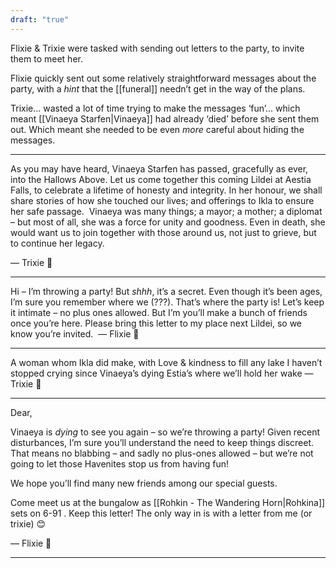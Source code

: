 ```yaml
---
draft: "true"
---
```


  Flixie & Trixie were tasked with sending out letters to the party, to invite them to meet her. 
  
  Flixie quickly sent out some relatively straightforward messages about the party, with a *hint* that the [[funeral]] needn’t get in the way of the plans.

Trixie… wasted a lot of time trying to make the messages ‘fun’… which meant [[Vinaeya Starfen|Vinaeya]] had already ‘died’ before she sent them out. Which meant she needed to be even *more* careful about hiding the messages.

***

As you may have heard, Vinaeya Starfen has passed, gracefully as ever, into the Hallows Above.
Let us come together this coming Lildei at Aestia Falls, to celebrate a lifetime of honesty and integrity.
In her honour, we shall share stories of how she touched our lives; and offerings to Ikla to ensure her safe passage. 
Vinaeya was many things; a mayor; a mother; a diplomat – but most of all, she was a force for unity and goodness.
Even in death, she would want us to join together with those around us, not just to grieve, but to continue her legacy.

— Trixie 💖

***********

Hi – I’m throwing a party! But *shhh*, it’s a secret.
Even though it’s been ages, I’m sure you remember where we (???). That’s where the party is!
Let’s keep it intimate – no plus ones allowed. But I’m you’ll make a bunch of friends once you’re here.
Please bring this letter to my place next Lildei, so we know you’re invited. 
— Flixie 💖  

****

A woman whom Ikla did make, with
Love & kindness to fill any lake
I haven’t stopped crying since
Vinaeya’s dying
Estia’s where we’ll hold her wake
— Trixie 💖

****

Dear, 

Vinaeya is _dying_ to see you again – so we’re throwing a party!
Given recent disturbances, I’m sure you’ll understand the need to keep things discreet. That means no blabbing – and sadly no plus-ones allowed – but we’re not going to let those Havenites stop us from having fun! 

We hope you’ll find many new friends among our special guests.

Come meet us at the bungalow as [[Rohkin - The Wandering Horn|Rohkina]] sets on 6-91 .
Keep this letter! The only way in is with a letter from me (or trixie) 😊

— Flixie 💖
**********

  